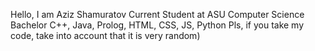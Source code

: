 Hello, I am Aziz Shamuratov
Current Student at ASU
Computer Science Bachelor
C++, Java, Prolog, HTML, CSS, JS, Python
Pls, if you take my code, take into account that it is very random)

